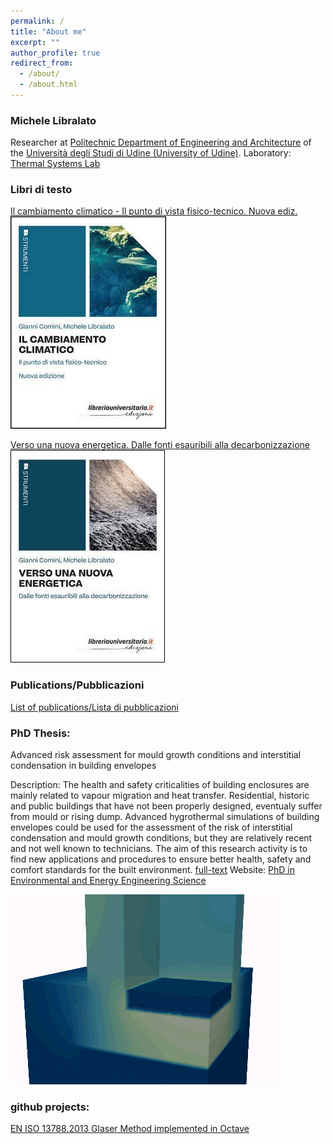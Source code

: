 ```yaml
---
permalink: /
title: "About me"
excerpt: ""
author_profile: true
redirect_from: 
  - /about/
  - /about.html
---
```


### Michele Libralato
Researcher at [Politechnic Department of Engineering and Architecture](https://newsdpia.uniud.it/) of the [Università degli Studi di Udine (University of Udine)](https://people.uniud.it/page/michele.libralato). Laboratory: [Thermal Systems Lab](https://thermalsystems.uniud.it/) 


### Libri di testo
[Il cambiamento climatico - Il punto di vista fisico-tecnico. Nuova ediz.](https://www.libreriauniversitaria.it/cambiamento-climatico-comini-gianni-libreriauniversitaria/libro/9788833594392)
![Il cambiamento climatico - Il punto di vista fisico-tecnico. Nuova ediz.](images/cc.jpg)

[Verso una nuova energetica. Dalle fonti esauribili alla decarbonizzazione](https://www.libreriauniversitaria.it/verso-nuova-energetica-fonti-esauribili/libro/9788833594750)
![Verso una nuova energetica. Dalle fonti esauribili alla decarbonizzazione](images/ne.jpg)
### Publications/Pubblicazioni
[List of publications/Lista di pubblicazioni](https://air.uniud.it/browse?type=author&order=ASC&rpp=50&authority=rp10686)

### PhD Thesis: 

Advanced risk assessment for mould growth conditions and interstitial condensation in building envelopes

Description: The health and safety criticalities of building enclosures are mainly related to vapour migration and heat transfer. Residential, historic and public buildings that have not been properly designed, eventualy suffer from mould or rising dump. Advanced hygrothermal simulations of building envelopes could be used for the assessment of the risk of interstitial condensation and mould growth conditions, but they are relatively recent and not well known to technicians. The aim of this research activity is to find new applications and procedures to ensure better health, safety and comfort standards for the built environment. [full-text](https://air.uniud.it/handle/11390/1185616)  Website: [PhD in Environmental and Energy Engineering Science](http://158.110.32.35/PhD-EEES/projects.html#proj5) 

![Moisture migration in building materials](images/moisture.gif)

### github projects:

[EN ISO 13788.2013 Glaser Method implemented in Octave](https://github.com/michele-libralato/glaser_method_octave)

